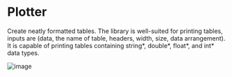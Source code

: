 # Plotter
Create neatly formatted tables. The library is well-suited for printing tables, inputs are (data, the name of table, headers, width, size, data arrangement). It is capable of printing tables containing string*, double*, float*, and int* data types.

![image](https://github.com/lluubboo/Plotter/assets/114932728/d37e9b24-e9c7-4e44-ac7a-9e4905b71404)

